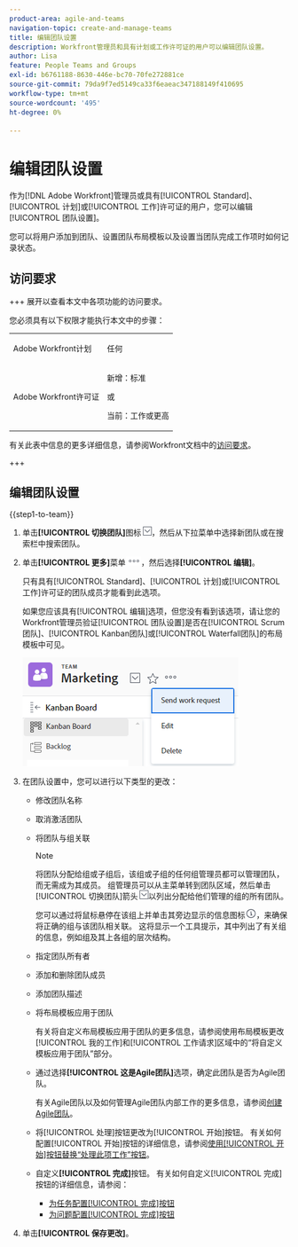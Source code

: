 ```yaml
---
product-area: agile-and-teams
navigation-topic: create-and-manage-teams
title: 编辑团队设置
description: Workfront管理员和具有计划或工作许可证的用户可以编辑团队设置。
author: Lisa
feature: People Teams and Groups
exl-id: b6761188-8630-446e-bc70-70fe272881ce
source-git-commit: 79da9f7ed5149ca33f6eaeac347188149f410695
workflow-type: tm+mt
source-wordcount: '495'
ht-degree: 0%

---
```


# 编辑团队设置

作为[!DNL Adobe Workfront]管理员或具有[!UICONTROL Standard]、[!UICONTROL 计划]或[!UICONTROL 工作]许可证的用户，您可以编辑[!UICONTROL 团队设置]。

您可以将用户添加到团队、设置团队布局模板以及设置当团队完成工作项时如何记录状态。

## 访问要求

+++ 展开以查看本文中各项功能的访问要求。

您必须具有以下权限才能执行本文中的步骤：

<table style="table-layout:auto"> 
 <col> 
 <col> 
 <tbody> 
  <tr data-mc-conditions=""> 
   <td role="rowheader"> <p>Adobe Workfront计划</p> </td> 
   <td>任何</td> 
  </tr> 
  <tr> 
   <td role="rowheader">Adobe Workfront许可证</td> 
   <td>
   <p>新增：标准</p>
   <p>或</p>
   <p>当前：工作或更高</p></td>
  </tr> 
 </tbody> 
</table>

有关此表中信息的更多详细信息，请参阅Workfront文档中的[访问要求](/help/quicksilver/administration-and-setup/add-users/access-levels-and-object-permissions/access-level-requirements-in-documentation.md)。

+++

## 编辑团队设置

{{step1-to-team}}

1. 单击&#x200B;**[!UICONTROL 切换团队]**&#x200B;图标![切换团队图标](assets/switch-team-icon.png)，然后从下拉菜单中选择新团队或在搜索栏中搜索团队。

1. 单击&#x200B;**[!UICONTROL 更多]**&#x200B;菜单![](assets/more-icon.png)，然后选择&#x200B;**[!UICONTROL 编辑]**。

   只有具有[!UICONTROL Standard]、[!UICONTROL 计划]或[!UICONTROL 工作]许可证的团队成员才能看到此选项。

   如果您应该具有[!UICONTROL 编辑]选项，但您没有看到该选项，请让您的Workfront管理员验证[!UICONTROL 团队设置]是否在[!UICONTROL Scrum团队]、[!UICONTROL Kanban团队]或[!UICONTROL Waterfall团队]的布局模板中可见。

   ![](assets/edit-team-settings.png)

1. 在团队设置中，您可以进行以下类型的更改：

   * 修改团队名称
   * 取消激活团队
   * 将团队与组关联

     >[!NOTE]
     >
     >将团队分配给组或子组后，该组或子组的任何组管理员都可以管理团队，而无需成为其成员。 组管理员可以从主菜单转到团队区域，然后单击[!UICONTROL 切换团队]箭头![切换团队图标](assets/switch-team-icon.png)以列出分配给他们管理的组的所有团队。

     您可以通过将鼠标悬停在该组上并单击其旁边显示的信息图标![](assets/info-icon.png)，来确保将正确的组与该团队相关联。 这将显示一个工具提示，其中列出了有关组的信息，例如组及其上各组的层次结构。

   * 指定团队所有者
   * 添加和删除团队成员
   * 添加团队描述
   * 将布局模板应用于团队

     有关将自定义布局模板应用于团队的更多信息，请参阅使用布局模板更改[!UICONTROL 我的工作]和[!UICONTROL 工作请求]区域中的“将自定义模板应用于团队”部分。

   * 通过选择&#x200B;**[!UICONTROL 这是Agile团队]**&#x200B;选项，确定此团队是否为Agile团队。

     有关Agile团队以及如何管理Agile团队内部工作的更多信息，请参阅[创建Agile团队](../../agile/get-started-with-agile-in-workfront/create-an-agile-team.md)。

   * 将[!UICONTROL 处理]按钮更改为[!UICONTROL 开始]按钮。 有关如何配置[!UICONTROL 开始]按钮的详细信息，请参阅[使用[!UICONTROL 开始]按钮替换“处理此项工作”按钮](../../people-teams-and-groups/create-and-manage-teams/work-on-it-button-to-start-button.md)。
   * 自定义&#x200B;**[!UICONTROL 完成]**&#x200B;按钮。 有关如何自定义[!UICONTROL 完成]按钮的详细信息，请参阅：

      * [为任务配置[!UICONTROL 完成]按钮](../../people-teams-and-groups/create-and-manage-teams/configure-the-done-button-for-tasks.md)
      * [为问题配置[!UICONTROL 完成]按钮](../../people-teams-and-groups/create-and-manage-teams/configure-the-done-button-for-issues.md)

1. 单击&#x200B;**[!UICONTROL 保存更改]**。
